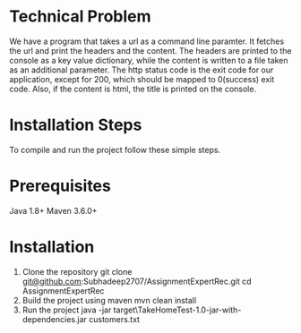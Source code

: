 # Technical Problem

We have a program that takes a url as a command line paramter. It fetches the url and print the headers and the content.  The headers are printed to the console as a key value dictionary, while the content is written to a file taken as an additional parameter.  The http status code is the exit code for our application, except for 200, which should be mapped to 0(success) exit code.
Also, if the content is html, the title is printed on the console.

# Installation Steps

To compile and run the project follow these simple steps.

# Prerequisites

Java 1.8+
Maven 3.6.0+

# Installation

1. Clone the repository
git clone git@github.com:Subhadeep2707/AssignmentExpertRec.git
cd AssignmentExpertRec
2. Build the project using maven
mvn clean install
3. Run the project
java -jar target\TakeHomeTest-1.0-jar-with-dependencies.jar customers.txt
